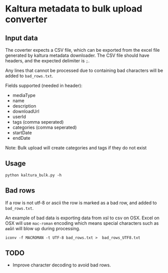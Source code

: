 # Kaltura metadata to bulk upload converter


## Input data

The coverter expects a CSV file, which can be exported from the excel file generated by kaltura metadata downloader.
The CSV file should have headers, and the expected delimiter is `;`.

Any lines that cannot be processed due to containing bad characters will be added to `bad_rows.txt`.

Fields supported (needed in header):

- mediaType
- name
- description
- downloadUrl
- userId
- tags (comma seperated)
- categories (comma seperated)
- startDate
- endDate

Note: Bulk upload will create categories and tags if they do not exist

## Usage

```
python kaltura_bulk.py -h
```


## Bad rows

If a row is not utf-8 or ascii the row is marked as a bad row, and added to `bad_rows.txt`. 

An example of bad data is exporting data from xsl to csv on OSX. Excel on OSX will use `mac-roman` encoding which means special characters such as `øæåñ` will blow up during processing.

```
iconv -f MACROMAN -t UTF-8 bad_rows.txt >  bad_rows_UTF8.txt
```


## TODO

- Improve character decoding to avoid bad rows.

